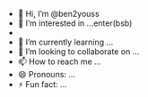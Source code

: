 - 👋 Hi, I’m @ben2youss
- 👀 I’m interested in ...enter(bsb)
- 
- 🌱 I’m currently learning ...
- 💞️ I’m looking to collaborate on ...
- 📫 How to reach me ...
- 😄 Pronouns: ...
- ⚡ Fun fact: ...

<!---
ben2youss/ben2youss is a ✨ special ✨ repository because its `README.md` (this file) appears on your GitHub profile.
You can click the Preview link to take a look at your changes.
--->
